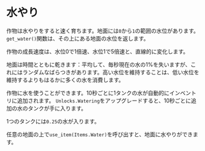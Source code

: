 # 水やり
作物は水やりをすると速く育ちます。地面には`0`から`1`の範囲の水位があります。
`get_water()`関数は、その上にある地面の水位を返します。

作物の成長速度は、水位0で1倍速、水位1で5倍速と、直線的に変化します。

地面は時間とともに乾きます：平均して、毎秒現在の水の1%を失いますが、これにはランダムなばらつきがあります。高い水位を維持することは、低い水位を維持するよりもはるかに多くの水を消費します。

作物に水を使うことができます。10秒ごとに1タンクの水が自動的にインベントリに追加されます。
`Unlocks.Watering`をアップグレードすると、10秒ごとに追加の水のタンクが手に入ります。

1つのタンクには`0.25`の水が入ります。

任意の地面の上で`use_item(Items.Water)`を呼び出すと、地面に水やりができます。